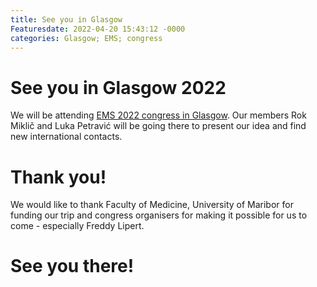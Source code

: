 ```yaml
---
title: See you in Glasgow
Featuresdate: 2022-04-20 15:43:12 -0000
categories: Glasgow; EMS; congress
---
```



# See you in Glasgow 2022

We will be attending [EMS 2022 congress in Glasgow](https://emseurope.org). Our members Rok Miklič and Luka Petravić will be going there to present our idea and find new international contacts.

# Thank you!

We would like to thank Faculty of Medicine, University of Maribor for funding our trip and congress organisers for making it possible for us to come - especially Freddy Lipert.

# See you there!
